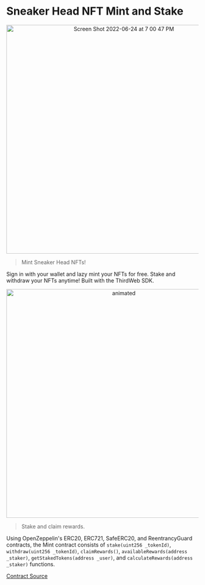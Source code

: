 # Sneaker Head NFT Mint and Stake

<p align="center">
<img width="600" alt="Screen Shot 2022-06-24 at 7 00 47 PM" src="https://user-images.githubusercontent.com/95723185/175720991-938da6b4-e263-4f15-8702-2002619c10b7.png">
  <p/>

> Mint Sneaker Head NFTs!

Sign in with your wallet and lazy mint your NFTs for free. Stake and withdraw your NFTs anytime! Built with the ThirdWeb SDK.

<p align="center">
<img width="600" src="https://user-images.githubusercontent.com/95723185/175720862-c3a0eafb-7220-4be1-a544-842907e62579.gif" alt="animated" />
</p>

> Stake and claim rewards.

Using OpenZeppelin's ERC20, ERC721, SafeERC20, and ReentrancyGuard contracts, the Mint contract consists of `stake(uint256 _tokenId)`, `withdraw(uint256 _tokenId)`, `claimRewards()`, `availableRewards(address _staker)`, `getStakedTokens(address _user)`, and `calculateRewards(address _staker)` functions.

[Contract Source](contracts/nftstaking.sol)
